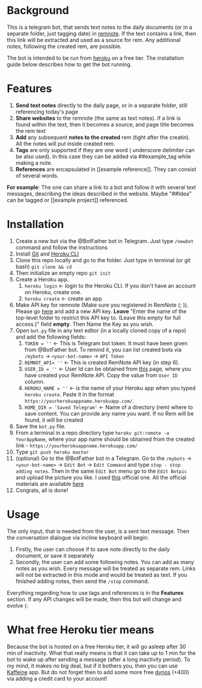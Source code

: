 # Background

This is a telegram bot, that sends text notes to the daily documents (or in a separate folder, just tagging date) in [remnote](https://www.remnote.io/). If the text contains a link, then this link will be extracted and used as a source for rem. Any additional notes, following the created rem, are possible.

The bot is intended to be run from [heroku](https://heroku.com) on a free tier. The installation guide below describes how to get the bot running.

# Features
1. **Send text notes** directly to the daily page, or in a separate folder, still referencing today's page
2. **Share websites** to the remnote (the same as text notes). If a link is found within the text, then it becomes a source, and page title becomes the rem text
3. **Add** any subsequent **notes to the created** rem (tight after the creatin). All the notes will put inside created rem. 
4. **Tags** are only supported if they are one word ( underscore delimiter can be also used). In this case they can be added via ##example_tag while making a note.
5. **References** are encapsulated in [[example reference]]. They can consist of several words. 

**For example**: The one can share a link to a bot and follow it with several text messages, describing the ideas described in the website. Maybe "##Idea" can be tagged or [[example project]] referenced.

# Installation

1. Create a new bot via the @BotFather bot in Telegram. Just type `/newbot` command and follow the instructions
2. Install [Git](https://git-scm.com/downloads) and [Heroku CLI](https://devcenter.heroku.com/articles/getting-started-with-python#set-up)
3. Clone this repo locally and go to the folder. Just type in terminal (or git bash) `git clone && cd` 
4. Then initialize an empty repo `git init`
5. Create a Heroku app.
   1. `heroku login` <- login to the Heroku CLI. If you don't have an account on Heroku, create one.
   2. `heroku create` <- create an app
6. Make API key for remnote (Make sure you registered in RemNote (; )). Please go [here](https://www.remnote.io/api_keys) and add a new API key. **Leave** "Enter the name of the top-level folder to restrict this API key to. (Leave this empty for full access.)" field **empty**. Then Name the Key as you wish. 
7. Open `bot.py` file in any text editor (in a locally cloned copy of a repo) and add the following fields:
   1. `TOKEN = ''` <- This is Telegram bot token. It must have been given from @BotFather bot. To remind it, you can list created bots via `/mybots`  -> `<your-bot-name>` -> `API Token` 
   2. `REMNOT_API= ''` <- This is created RemNote API key (in step 6).
   3. `USER_ID = ''` <- User Id can be obtained from [this](https://www.remnote.io/api_keys) page, where you have created your RemNote API. Copy the value from `User ID` column.
   4. `HEROKU_NAME = ''` <- is the name of your Heroku app when you typed `heroku create`. Paste it in the format `https://yourherokuappname.herokuapp.com/`.
   5. `HOME_DIR = 'Saved Telegram'` <- Name of a directory (rem) where to save content. You can provide any name you want. If no Rem will be found, it will be created
8. Save the `bot.py` file. 
9. From a terminal in a repo directory type `heroku git:remote -a YourAppName`, where your app name should be obtained from the created link - `https://yourherokuappname.herokuapp.com/`
10. Type `git push heroku master`
11. (optional) Go to the @BotFather bot in a Telegram. Go to the `/mybots`  -> `<your-bot-name>` -> `Edit Bot` -> `Edit Command` and type `stop - stop adding notes`. Then in the same `Edit Bot` menu go to the `Edit Botpic` and upload the picture you like. I used [this](https://drive.google.com/file/d/1_6PxFeHHWRDj26UIpuwcUsKam_FN6XSv/view) official one. All the official materials are available [here](https://www.remnote.io/a/remnote-media-kit/5fd4ff11c3785c0045946db7)
12. Congrats, all is done!

# Usage

The only input, that is needed from the user, is a sent text message. Then the conversation dialogue via incline keyboard will begin:
1. Firstly, the user can choose if to save note directly to the daily document, or save it separately
2. Secondly, the user can add some following notes. You can add as many notes as you wish. Every message will be treated as separate rem. Links will not be extracted in this mode and would be treated as text. If you finished adding notes, then send the `/stop` command.

Everything regarding how to use tags and references is in the **Features** section. If any API changes will be made, then this bot will change and evolve (:

# What free Heroku tier means
Because the bot is hosted on a free Heroku tier, it will go asleep after 30 min of inactivity. What that really means is that it can take up to 1 min for the bot to wake up after sending a message (after a long inactivity period). To my mind, it makes no big deal, but if it bothers you, then you can use [Kaffeine](https://kaffeine.herokuapp.com) app. But do not forget then to add some more free [dynos](https://www.heroku.com/dynos) (+400) via adding a credit card to your account! 